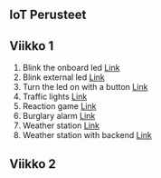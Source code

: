 ## IoT Perusteet

## Viikko 1
  1. Blink the onboard led [Link](https://github.com/DanielInto/IoT-Perusteet/tree/main/Viikko%201/Tehtävä%201)
  2. Blink external led [Link](https://github.com/DanielInto/IoT-Perusteet/tree/main/Viikko%201/Teht%C3%A4v%C3%A4%202)
  3. Turn the led on with a button [Link](https://github.com/DanielInto/IoT-Perusteet/tree/main/Viikko%201/Teht%C3%A4v%C3%A4%203)
  4. Traffic lights [Link](https://github.com/DanielInto/IoT-Perusteet/tree/main/Viikko%201/Teht%C3%A4v%C3%A4%204)
  5. Reaction game [Link](https://github.com/DanielInto/IoT-Perusteet/tree/main/Viikko%201/Teht%C3%A4v%C3%A4%205)
  6. Burglary alarm [Link](https://github.com/DanielInto/IoT-Perusteet/tree/main/Viikko%201/Teht%C3%A4v%C3%A4%206)
  7. Weather station [Link](https://github.com/DanielInto/IoT-Perusteet/tree/main/Viikko%201/Teht%C3%A4v%C3%A4%207)
  8. Weather station with backend [Link](https://github.com/DanielInto/IoT-Perusteet/tree/main/Viikko%201/Teht%C3%A4v%C3%A4%208)

## Viikko 2
  
